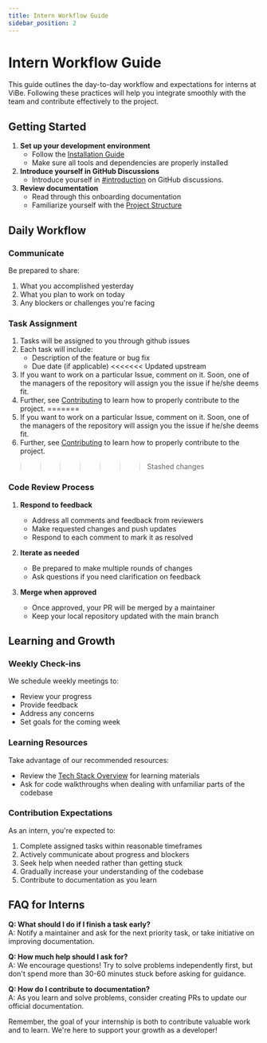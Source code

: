 ```yaml
---
title: Intern Workflow Guide
sidebar_position: 2
---
```


# Intern Workflow Guide

This guide outlines the day-to-day workflow and expectations for interns at ViBe. Following these practices will help you integrate smoothly with the team and contribute effectively to the project.

## Getting Started

1. **Set up your development environment**
   - Follow the [Installation Guide](../getting-started/intro.md)
   - Make sure all tools and dependencies are properly installed
2. **Introduce yourself in GitHub Discussions**
   - Introduce yourself in [#introduction](https://github.com/continuousactivelearning/vibe/discussions/249) on GitHub discussions.
3. **Review documentation**
   - Read through this onboarding documentation
   - Familiarize yourself with the [Project Structure](../getting-started/project-structure.md)

## Daily Workflow

### Communicate

Be prepared to share:

1. What you accomplished yesterday
2. What you plan to work on today
3. Any blockers or challenges you're facing

### Task Assignment

1. Tasks will be assigned to you through github issues
2. Each task will include:
   - Description of the feature or bug fix
   - Due date (if applicable)
<<<<<<< Updated upstream
3. If you want to work on a particular Issue, comment on it. Soon, one of the managers of the repository will assign you the issue if he/she deems fit. 
4. Further, see [Contributing](../contributing/how-to-contribute.md) to learn how to properly contribute to the project.
=======
3. If you want to work on a particular Issue, comment on it. Soon, one of the managers of the repository will assign you the issue if he/she deems fit.
4. Further, see [Contributing](../category/contributing/) to learn how to properly contribute to the project.
>>>>>>> Stashed changes

### Code Review Process

1. **Respond to feedback**

   - Address all comments and feedback from reviewers
   - Make requested changes and push updates
   - Respond to each comment to mark it as resolved

2. **Iterate as needed**

   - Be prepared to make multiple rounds of changes
   - Ask questions if you need clarification on feedback

3. **Merge when approved**
   - Once approved, your PR will be merged by a maintainer
   - Keep your local repository updated with the main branch

## Learning and Growth

### Weekly Check-ins

We schedule weekly meetings to:

- Review your progress
- Provide feedback
- Address any concerns
- Set goals for the coming week

### Learning Resources

Take advantage of our recommended resources:

- Review the [Tech Stack Overview](./tech-stack.md) for learning materials
- Ask for code walkthroughs when dealing with unfamiliar parts of the codebase

### Contribution Expectations

As an intern, you're expected to:

1. Complete assigned tasks within reasonable timeframes
2. Actively communicate about progress and blockers
3. Seek help when needed rather than getting stuck
4. Gradually increase your understanding of the codebase
5. Contribute to documentation as you learn

## FAQ for Interns

**Q: What should I do if I finish a task early?**  
A: Notify a maintainer and ask for the next priority task, or take initiative on improving documentation.

**Q: How much help should I ask for?**  
A: We encourage questions! Try to solve problems independently first, but don't spend more than 30-60 minutes stuck before asking for guidance.

**Q: How do I contribute to documentation?**  
A: As you learn and solve problems, consider creating PRs to update our official documentation.

Remember, the goal of your internship is both to contribute valuable work and to learn. We're here to support your growth as a developer!
